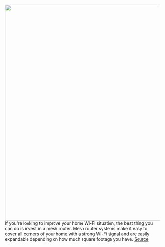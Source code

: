 <img src='https://cdn.vox-cdn.com/thumbor/BpfxrOnFN-8rNM8dKb0AI2m_pCQ=/0x0:2040x1360/1200x800/filters:focal(857x517:1183x843)/cdn.vox-cdn.com/uploads/chorus_image/image/67846175/vpavic_191010_3722_0006.0.jpg' width='700px' /><br/>
If you're looking to improve your home Wi-Fi situation, the best thing you can do is invest in a mesh router. Mesh router systems make it easy to cover all corners of your home with a strong Wi-Fi signal and are easily expandable depending on how much square footage you have.
<a href='https://www.theverge.com/21591145/best-black-friday-mesh-router-deals-wifi-sale'> Source <a/>